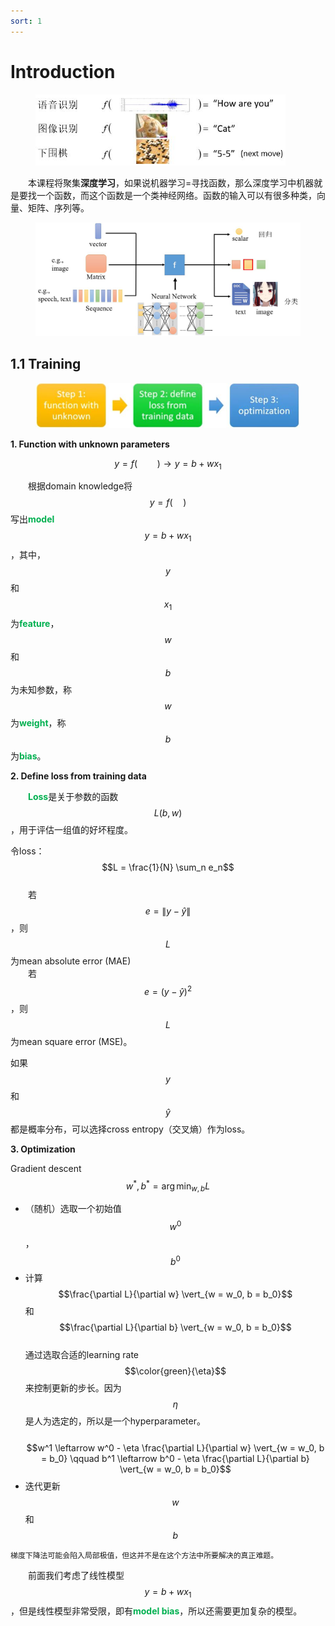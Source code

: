 ```yaml
---
sort: 1
---
```


# Introduction

<figure>
   <img src="./images/1/1.JPG" width=400px>
</figure>

&emsp;&emsp;本课程将聚集**深度学习**，如果说机器学习=寻找函数，那么深度学习中机器就是要找一个函数，而这个函数是一个类神经网络。函数的输入可以有很多种类，向量、矩阵、序列等。

<figure>
   <img src="./images/1/2.JPG" width=550px>
</figure>

## 1.1 Training

<figure>
   <img src="./images/1/4.JPG" width=500px>
</figure>

**1. Function with unknown parameters**

$$y = f(\qquad) \rightarrow y = b + w x_1$$

&emsp;&emsp;根据domain knowledge将$$y = f(\quad)$$写出<b><font color="#00B050">model</font></b> $$y = b + w x_1$$，其中，$$y$$和$$x_1$$为<b><font color="#00B050">feature</font></b>，$$w$$和$$b$$为未知参数，称$$w$$为<b><font color="#00B050">weight</font></b>，称$$b$$为<b><font color="#00B050">bias</font></b>。

**2. Define loss from training data**

&emsp;&emsp;<b><font color="#00B050">Loss</font></b>是关于参数的函数$$L(b,w)$$，用于评估一组值的好坏程度。

令loss：$$L = \frac{1}{N} \sum_n e_n$$  
&emsp;&emsp;若$$e = \| y - \hat{y} \|$$，则$$L$$为mean absolute error (MAE)  
&emsp;&emsp;若$$e = (y - \hat{y})^2$$，则$$L$$为mean square error (MSE)。

如果$$y$$和$$\hat{y}$$都是概率分布，可以选择cross entropy（交叉熵）作为loss。

**3. Optimization**

Gradient descent  $$w^*, b^* = \arg \min_{w, b} L$$
* （随机）选取一个初始值$$w^0$$，$$b^0$$
* 计算$$\frac{\partial L}{\partial w} \vert_{w = w_0, b = b_0}$$和$$\frac{\partial L}{\partial b} \vert_{w = w_0, b = b_0}$$  
  通过选取合适的learning rate $$\color{green}{\eta}$$来控制更新的步长。因为$$\eta$$是人为选定的，所以是一个hyperparameter。  
  &emsp;&emsp;$$w^1 \leftarrow w^0 - \eta \frac{\partial L}{\partial w} \vert_{w = w_0, b = b_0} \qquad b^1 \leftarrow b^0 - \eta \frac{\partial L}{\partial b} \vert_{w = w_0, b = b_0}$$
* 迭代更新$$w$$和$$b$$

```warning
梯度下降法可能会陷入局部极值，但这并不是在这个方法中所要解决的真正难题。
```

&emsp;&emsp;前面我们考虑了线性模型$$y = b + w x_1$$，但是线性模型非常受限，即有<b><font color="#00B050">model bias</font></b>，所以还需要更加复杂的模型。




<!-- 蓝 -->
<b><font color="#3399ff"></font></b>
<!-- 绿 --><!-- #33cc00 -->
<b><font color="#00B050"></font></b>
<!-- 橙 -->
<b><font color="#FF4500"></font></b>